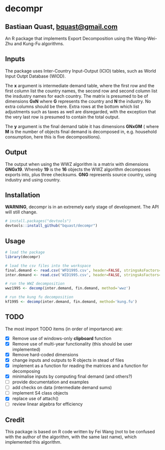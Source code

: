 decompr
======================================
Bastiaan Quast, bquast@gmail.com
--------------------------------------
An R package that implements Export Decomposition using the Wang-Wei-Zhu and Kung-Fu algorithms. 

Inputs
--------------------------------------
The package uses Inter-Country Input-Output (ICIO) tables, such as World Input Outpt Database (WIOD).

The **x** argument is intermediate demand table, where the first row and the first column list the country names, the second row and second column list the insdustry names for each country. The matrix is presumed to be of dimensions **GxN** where **G** represents the country and **N** the industry. No extra columns should be there. Extra rows at the bottom which list adjustments such as taxes as well are disregarded, with the exception that the very last row is presumed to contain the total output.

The **y** argument is the final demand table it has dimensions **GNxGM** ( where **M** is the number of objects final demand is decomposed in, e.g. household consumption, here this is five decompositions).

Output
--------------------------------------
The output when using the WWZ algorithm is a matrix with dimensions **GNGx19**. Whereby **19** is the **16** objects the WWZ algorithm decomposes exports into, plus three checksums. **GNG** represents source country, using industry and using country.

Installation
--------------------------------------
**WARNING**, decompr is in an extremely early stage of development. The API will still change.

```R
# install.packages("devtools")
devtools::install_github("bquast/decompr")
```

Usage
--------------------------------------
```R
# load the package
library(decompr)

# load the csv files into the workspace
final.demand <- read.csv('WFD1995.csv', header=FALSE, stringsAsFactors=FALSE)
inter.demand <- read.csv('WID1995.csv', header=FALSE, stringsAsFactors=FALSE)

# run the WWZ decomposition
wwz1995 <- decomp(inter.demand, fin.demand, method='wwz')

# run the kung fu decomposition
kf1995 <- decomp(inter.demand, fin.demand, method='kung.fu')
```

TODO
--------------------------------------
The most import TODO items (in order of importance) are:

- [x] Remove use of windows-only **clipboard** function
- [x] Remove use of multi-year functionality (this should be user implemented)
- [x] Remove hard-coded dimensions
- [x] change inputs and outputs to R objects in stead of files
- [x] implement as a function for reading the matrices and a function for decomposing
- [x] minimalise inputs by computing final demand (and others?)
- [ ] provide documentation and examples
- [ ] add checks on data (intermediate demand sums)
- [ ] implement S4 class objects
- [x] replace use of attach()
- [ ] review linear algebra for efficiency

Credit
--------------------------------------
This package is based on R code written by Fei Wang (not to be confused with the author of the algorithm, with the same last name), which implemented this algorithm.
